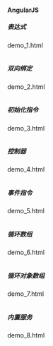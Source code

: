 #### AngularJS

##### 表达式
demo_1.html
```

```

##### 双向绑定
demo_2.html
```

```

##### 初始化指令
demo_3.html
```

```

##### 控制器
demo_4.html
```

```

##### 事件指令
demo_5.html
```

```

##### 循环数组
demo_6.html
```

```

##### 循环对象数组
demo_7.html
```

```

##### 内置服务
demo_8.html
```

```


